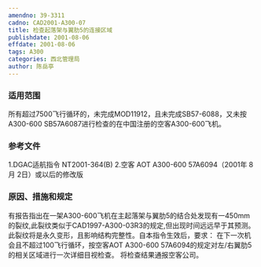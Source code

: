 ```yaml
---
amendno: 39-3311
cadno: CAD2001-A300-07
title: 检查起落架与翼肋5的连接区域
publishdate: 2001-08-06
effdate: 2001-08-06
tags: A300
categories: 西北管理局
author: 陈岳亭
---
```


### 适用范围 
所有超过7500飞行循环的，未完成MOD11912，且未完成SB57-6088，又未按A300-600 SB57A6087进行检查的在中国注册的空客A300-600飞机。

<!--more-->
### 参考文件
1.DGAC适航指令 NT2001-364(B) 
    2.空客 AOT A300-600 57A6094（2001年 8月 2日）或以后的修改版

### 原因、措施和规定 
有报告指出在一架A300-600飞机在主起落架与翼肋5的结合处发现有一450mm的裂纹,此裂纹类似于CAD1997-A300-03R3的规定,但出现时间远远早于其预测。此裂纹将是永久变形，且影响结构完整性。自本指令生效后，要求： 
    在下一次机会且不超过100飞行循环，按空客AOT A300-600 57A6094的规定对左/右翼肋5的相关区域进行一次详细目视检查。 
    将检查结果通报空客公司。
